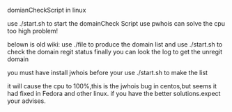 domianCheckScript
in linux

use ./start.sh to start the domainCheck Script
use pwhois can solve the cpu too high problem!

belown is old wiki:
use ./file to produce the domain list
and use ./start.sh to check the domain regit status
finally you can look the log to get the unregit domain

you must have install jwhois before your use ./start.sh to make the list

it will cause the cpu to 100%,this is the jwhois bug in centos,but seems it had fixed in Fedora and other linux.
if you have the better solutions.expect your advises.

